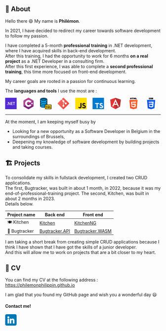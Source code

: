 ## 👤 About

Hello there 😄 My name is **Philémon**.

In 2021, I have decided to redirect my career towards software development to follow my passion.

I have completed a 5-month **professional training** in .NET development, where I have acquired skills in back-end development.  
After this training, I had the opportunity to work for 6 months **on a real project** as a .NET Developer in a consulting firm.  
After this first experience, I was able to complete a **second professional training**, this time more focused on front-end development.

My career goals are rooted in a passion for continuous learning.

The **languages and tools** I use the most are :

![.NET](./dotnet.png ".NET") &nbsp; &nbsp;
![C#](./csharp.png "C#") &nbsp; &nbsp;
![SQL](./sql.png "SQL") &nbsp; &nbsp;
![Git](./git.png "Git") &nbsp; &nbsp;
![JavaScript](./js.png "JavaScript") &nbsp; &nbsp;
![TypeScript](./ts.png "TypeScript") &nbsp; &nbsp;
![Angular](./angular.png "Angular") &nbsp; &nbsp;
![HTML](./html.png "HTML") &nbsp; &nbsp;
![CSS](./css.png "CSS")

---

At the moment, I am keeping myself busy by

- Looking for a new opportunity as a Software Developer in Belgium in the surroundings of Brussels,
- Deepening my knowledge of software development by building projects and taking courses.

## 🏗️ Projects

To consolidate my skills in fullstack development, I created two CRUD applications.  
The first, Bugtracker, was built in about 1 month, in 2022, because it was my end-of-professional-training project. The second, Kitchen, was built in about 2 months in 2023.  
Details below.

| Project name  | Back end                                                                   | Front end                                                                    |
| ------------- | -------------------------------------------------------------------------- | ---------------------------------------------------------------------------- |
| 🍽️ Kitchen    | [Kitchen](https://github.com/PhilemonPhilippin/Kitchen-repo)               | [KitchenNG](https://github.com/PhilemonPhilippin/KitchenNG-repo)             |
| 🐞 Bugtracker | [Bugtracker.API](https://github.com/PhilemonPhilippin/Bugtracker.API-repo) | [Bugtracker.WASM](https://github.com/PhilemonPhilippin/Bugtracker.WASM-repo) |

I am taking a short break from creating simple CRUD applications because I think I have shown that I have got the skills of a junior developer.  
And this will allow me to work on projects that are a bit closer to my heart.

## 📄 CV

You can find my CV at the following address : https://philemonphilippin.github.io

I am glad that you found my GitHub page and wish you a wonderful day 😃

#### Contact me!

[![LinkedIn - Philémon Philippin](/linkedin.png)](https://www.linkedin.com/in/philemonphilippin/ "LinkedIn vers philemonphilippin")

